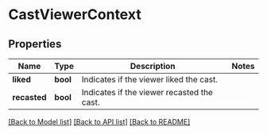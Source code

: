 # CastViewerContext

## Properties

Name | Type | Description | Notes
------------ | ------------- | ------------- | -------------
**liked** | **bool** | Indicates if the viewer liked the cast. | 
**recasted** | **bool** | Indicates if the viewer recasted the cast. | 

[[Back to Model list]](../README.md#documentation-for-models) [[Back to API list]](../README.md#documentation-for-api-endpoints) [[Back to README]](../README.md)


